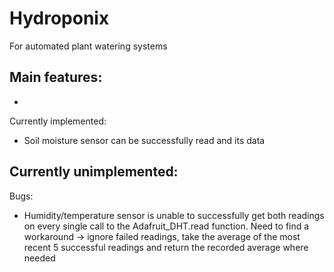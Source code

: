 # Hydroponix
For automated plant watering systems

Main features:
- 
- 

Currently implemented:
- Soil moisture sensor can be successfully read and its data 

Currently unimplemented:
- 

Bugs:
- Humidity/temperature sensor is unable to successfully get both readings on every single call to the Adafruit_DHT.read function. Need to find a workaround -> ignore failed readings, take the average of the most recent 5 successful readings and return the recorded average where needed

